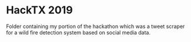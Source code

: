 # HackTX 2019
Folder containing my portion of the hackathon which was a tweet scraper for a wild fire detection system based on social media data.
